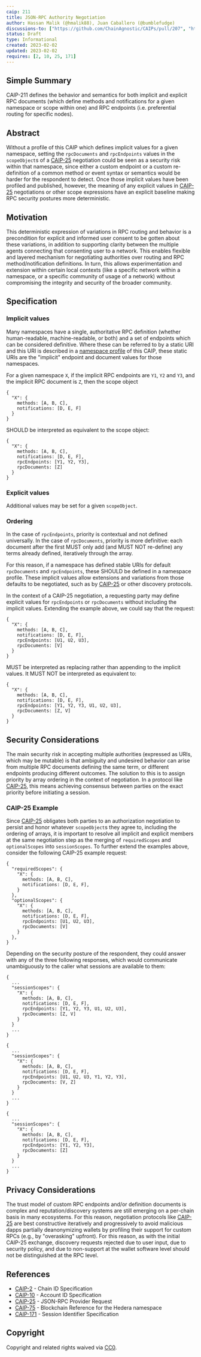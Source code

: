 ```yaml
---
caip: 211
title: JSON-RPC Authority Negotiation
author: Hassan Malik (@hmalik88), Juan Caballero (@bumblefudge)
discussions-to: ["https://github.com/ChainAgnostic/CAIPs/pull/207", "https://github.com/ChainAgnostic/CAIPs/pull/211"]
status: Draft
type: Informational
created: 2023-02-02
updated: 2023-02-02
requires: [2, 10, 25, 171]
---
```


## Simple Summary

CAIP-211 defines the behavior and semantics for both implicit and explicit RPC
documents (which define methods and notifications for a given namespace or scope
within one) and RPC endpoints (i.e. preferential routing for specific nodes). 

## Abstract

Without a profile of this CAIP which defines implicit values for a given
namespace, setting the `rpcDocuments` and `rpcEndpoints` values in the
`scopeObject`s of a [CAIP-25][] negotiation could be seen as a security risk
within that namespace, since either a custom endpoint or a custom re-definition
of a common method or event syntax or semantics would be harder for the
respondent to detect. Once those implicit values have been profiled and
published, however, the meaning of any explicit values in [CAIP-25][]
negotiations or other scope expressions have an explicit baseline making RPC
security postures more deterministic.

## Motivation

This deterministic expression of variations in RPC routing and behavior is a
precondition for explicit and informed user consent to be gotten about these
variations, in addition to supporting clarity between the multiple agents
connecting that consenting user to a network. This enables flexible and layered mechanism for
negotiating authorities over routing and RPC method/notification definitions. In
turn, this allows experimentation and extension within certain local contexts
(like a specific network within a namespace, or a specific community of usage of
a network) without compromising the integrity and security of the broader
community.

## Specification

### Implicit values

Many namespaces have a single, authoritative RPC definition (whether
human-readable, machine-readable, or both) and a set of endpoints which can be
considered definitive. Where these can be referred to by a static URI and this
URI is described in a [namespace profile][namespaces] of this CAIP, these static
URIs are the "implicit" endpoint and document values for those namespaces.

For a given namespace `X`, if the implicit RPC endpoints are `Y1`, `Y2` and
`Y3`, and the implicit RPC document is `Z`, then the scope object

```jsonc
{
  "X": {
    methods: [A, B, C],
    notifications: [D, E, F]
  }
}
```

SHOULD be interpreted as equivalent to the scope object: 

```jsonc
{
  "X": {
    methods: [A, B, C],
    notifications: [D, E, F],
    rpcEndpoints: [Y1, Y2, Y3],
    rpcDocuments: [Z]
  }
}
```

### Explicit values

Additional values may be set for a given `scopeObject`. 

### Ordering 

In the case of `rpcEndpoints`, priority is contextual and not defined
universally. In the case of `rpcDocuments`, priority is more definitive: each
document after the first MUST only add (and MUST NOT re-define) any terms
already defined, iteratively through the array.

For this reason, if a namespace has defined stable URIs for default
`rpcDocuments` and `rpcEndpoints`, these SHOULD be defined in a namespace
profile. These implicit values allow extensions and variations from those
defaults to be negotiated, such as by [CAIP-25][] or other discovery protocols.

In the context of a CAIP-25 negotiation, a requesting party may define explicit
values for `rpcEndpoints` or `rpcDocuments` without including the implicit
values. Extending the example above, we could say that the request:

```jsonc
{
  "X": {
    methods: [A, B, C],
    notifications: [D, E, F],
    rpcEndpoints: [U1, U2, U3],
    rpcDocuments: [V]
  }
}
```
MUST be interpreted as replacing rather than appending to the implicit values.
It MUST NOT be interpreted as equivalent to:

```jsonc
{
  "X": {
    methods: [A, B, C],
    notifications: [D, E, F],
    rpcEndpoints: [Y1, Y2, Y3, U1, U2, U3],
    rpcDocuments: [Z, V]
  }
}
```

## Security Considerations

The main security risk in accepting multiple authorities (expressed as URIs,
which may be mutable) is that ambiguity and undesired behavior can arise from
multiple RPC documents defining the same term, or different endpoints producing
different outcomes. The solution to this is to assign priority by array ordering
in the context of negotiation. In a protocol like [CAIP-25][], this means
achieving consensus between parties on the exact priority before initiating a
session.

### CAIP-25 Example

Since [CAIP-25][] obligates both parties to an authorization negotiation to
persist and honor whatever `scopeObject`s they agree to, including the ordering
of arrays, it is important to resolve all implicit and explicit members at the
same negotiation step as the merging of `requiredScopes` and `optionalScopes`
into `sessionScopes`. To further extend the examples above, consider the
following CAIP-25 example request:

```jsonc
{
  "requiredScopes": {
    "X": {
      methods: [A, B, C],
      notifications: [D, E, F],
    }
  },
  "optionalScopes": {
    "X": {
      methods: [A, B, C],
      notifications: [D, E, F],
      rpcEndpoints: [U1, U2, U3],
      rpcDocuments: [V]
    }
  },
}
```

Depending on the security posture of the respondent, they could answer with any
of the three following responses, which would communicate unambiguously to the
caller what sessions are available to them:

```jsonc
{
  ...
  "sessionScopes": {
    "X": {
      methods: [A, B, C],
      notifications: [D, E, F],
      rpcEndpoints: [Y1, Y2, Y3, U1, U2, U3],
      rpcDocuments: [Z, V]
    }
  }
  ...
}

{
  ...
  "sessionScopes": {
    "X": {
      methods: [A, B, C],
      notifications: [D, E, F],
      rpcEndpoints: [U1, U2, U3, Y1, Y2, Y3],
      rpcDocuments: [V, Z]
    }
  }
  ...
}

{
  ...
  "sessionScopes": {
    "X": {
      methods: [A, B, C],
      notifications: [D, E, F],
      rpcEndpoints: [Y1, Y2, Y3],
      rpcDocuments: [Z]
    }
  }
  ...
}

```


## Privacy Considerations

The trust model of custom RPC endpoints and/or definition documents is complex
and reputation/discovery systems are still emerging on a per-chain basis in many
ecosystems. For this reason, negotiation protocols like [CAIP-25][] are best
constructive iteratively and progressively to avoid malicious dapps partially
deanonymizing wallets by profiling their support for custom RPCs (e.g., by
"overasking" upfront).  For this reason, as with the initial CAIP-25 exchange,
discovery requests rejected due to user input, due to security policy, and due
to non-support at the wallet software level should not be distinguished at the
RPC level.

## References

- [CAIP-2][] - Chain ID Specification
- [CAIP-10][] - Account ID Specification
- [CAIP-25][] - JSON-RPC Provider Request
- [CAIP-75][] - Blockchain Reference for the Hedera namespace
- [CAIP-171][] - Session Identifier Specification

[CAIP-2]: https://chainagnostic.org/CAIPs/caip-2
[CAIP-10]: https://chainagnostic.org/CAIPs/caip-10
[CAIP-25]: https://chainagnostic.org/CAIPs/caip-25
[CAIP-75]: https://chainagnostic.org/CAIPs/caip-75
[CAIP-104]: https://chainagnostic.org/CAIPs/caip-104
[CAIP-171]: https://chainagnostic.org/CAIPs/caip-171
[namespaces]: https://namespaces.chainagnostic.org
[RFC3339]: https://datatracker.ietf.org/doc/html/rfc3339#section-5.6
[CAIP-170]: https://chainagnostic.org/CAIPs/caip-170

## Copyright

Copyright and related rights waived via [CC0](../LICENSE).
